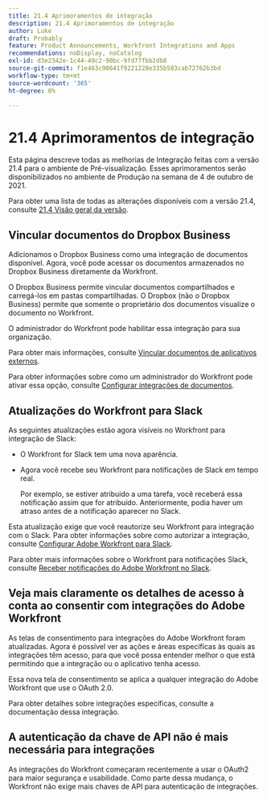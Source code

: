 ```yaml
---
title: 21.4 Aprimoramentos de integração
description: 21.4 Aprimoramentos de integração
author: Luke
draft: Probably
feature: Product Announcements, Workfront Integrations and Apps
recommendations: noDisplay, noCatalog
exl-id: d3e2342e-1c44-49c2-90bc-9fd77fbb2db8
source-git-commit: f1e463c90641f9221228e335b583cab72762b3bd
workflow-type: tm+mt
source-wordcount: '365'
ht-degree: 0%

---
```


# 21.4 Aprimoramentos de integração

Esta página descreve todas as melhorias de Integração feitas com a versão 21.4 para o ambiente de Pré-visualização. Esses aprimoramentos serão disponibilizados no ambiente de Produção na semana de 4 de outubro de 2021.

Para obter uma lista de todas as alterações disponíveis com a versão 21.4, consulte [21.4 Visão geral da versão](../../../product-announcements/product-releases/21.4-release-activity/21-4-release-overview.md).

## Vincular documentos do Dropbox Business

Adicionamos o Dropbox Business como uma integração de documentos disponível. Agora, você pode acessar os documentos armazenados no Dropbox Business diretamente da Workfront.

O Dropbox Business permite vincular documentos compartilhados e carregá-los em pastas compartilhadas. O Dropbox (não o Dropbox Business) permite que somente o proprietário dos documentos visualize o documento no Workfront.

O administrador do Workfront pode habilitar essa integração para sua organização.

Para obter mais informações, consulte [Vincular documentos de aplicativos externos](../../../documents/adding-documents-to-workfront/link-documents-from-external-apps.md).

Para obter informações sobre como um administrador do Workfront pode ativar essa opção, consulte [Configurar integrações de documentos](../../../administration-and-setup/configure-integrations/configure-document-integrations.md).

## Atualizações do Workfront para Slack

As seguintes atualizações estão agora visíveis no Workfront para integração de Slack:

* O Workfront for Slack tem uma nova aparência.
* Agora você recebe seu Workfront para notificações de Slack em tempo real.

  Por exemplo, se estiver atribuído a uma tarefa, você receberá essa notificação assim que for atribuído. Anteriormente, podia haver um atraso antes de a notificação aparecer no Slack.

Esta atualização exige que você reautorize seu Workfront para integração com o Slack. Para obter informações sobre como autorizar a integração, consulte [Configurar Adobe Workfront para Slack](../../../workfront-integrations-and-apps/using-workfront-with-slack/configure-workfront-for-slack.md).

Para obter mais informações sobre o Workfront para notificações Slack, consulte [Receber notificações do Adobe Workfront no Slack](../../../workfront-integrations-and-apps/using-workfront-with-slack/receive-workfront-notifications-in-slack.md).

## Veja mais claramente os detalhes de acesso à conta ao consentir com integrações do Adobe Workfront

As telas de consentimento para integrações do Adobe Workfront foram atualizadas. Agora é possível ver as ações e áreas específicas às quais as integrações têm acesso, para que você possa entender melhor o que está permitindo que a integração ou o aplicativo tenha acesso.

Essa nova tela de consentimento se aplica a qualquer integração do Adobe Workfront que use o OAuth 2.0.

Para obter detalhes sobre integrações específicas, consulte a documentação dessa integração.

## A autenticação da chave de API não é mais necessária para integrações

As integrações do Workfront começaram recentemente a usar o OAuth2 para maior segurança e usabilidade. Como parte dessa mudança, o Workfront não exige mais chaves de API para autenticação de integrações.
